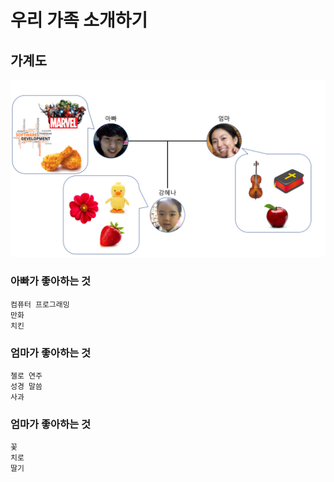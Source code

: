 # 우리 가족 소개하기

## 가계도
![가계도](./가계도.png)

### 아빠가 좋아하는 것
```
컴퓨터 프로그래밍
만화
치킨 
```

### 엄마가 좋아하는 것
```
첼로 연주
성경 말씀
사과
```

### 엄마가 좋아하는 것
```
꽃
치로
딸기
```